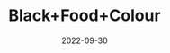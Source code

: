 ---
title: 'Black+Food+Colour'
date: '2022-09-30' 
metatag: '' 
inventory: '0' 
draft: false 
# meta description 
shortDescripton: ''
description: 'Food+Colour'
longdescription: ''
featured: True
# product Price
price: '40.0'
# Product Short Description
productID: '77353097-6625-ED11-9968-005056B3A416'
type: 'products'
category: 'Food+Colour' 
thumnailproduct: 'https://eraconnect.blob.core.windows.net/product-images/aminsaddiquidawakhana/77353097-6625-ED11-9968-005056B3A416.webp' 
images:
  - image: 'https://eraconnect.blob.core.windows.net/product-images/aminsaddiquidawakhana/77353097-6625-ED11-9968-005056B3A416.webp'  
Variants:
---